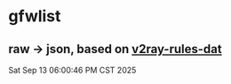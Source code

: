 # gfwlist
## raw -> json, based on [v2ray-rules-dat](https://github.com/Loyalsoldier/v2ray-rules-dat)
Sat Sep 13 06:00:46 PM CST 2025

